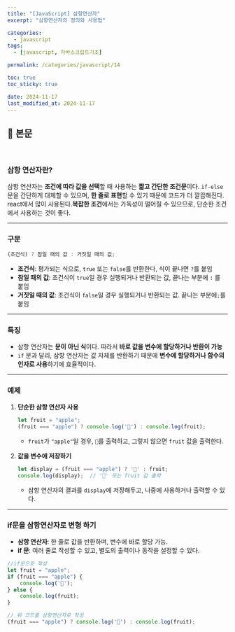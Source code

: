```yaml
---
title: "[JavaScript] 삼항연산자"
excerpt: "삼항연산자의 정의와 사용법"

categories:
  - javascript
tags:
  - [javascript, 자바스크립트기초]

permalink: /categories/javascript/14

toc: true
toc_sticky: true

date: 2024-11-17
last_modified_at: 2024-11-17
---
```


## 🦥 본문

<br>


### **삼항 연산자란?**

삼항 연산자는 **조건에 따라 값을 선택**할 때 사용하는 **짧고 간단한 조건문**이다. `if-else`문을 간단하게 대체할 수 있으며, **한 줄로 표현**할 수 있기 때문에 코드가 더 깔끔해진다. react에서 많이 사용된다.**복잡한 조건**에서는 가독성이 떨어질 수 있으므로, 단순한 조건에서 사용하는 것이 좋다.

---


### **구문**

```jsx
(조건식) ? 참일 때의 값 : 거짓일 때의 값;
```

- **조건식**: 평가되는 식으로, `true` 또는 `false`를 반환한다,  식이 끝나면 `?`를 붙임
- **참일 때의 값**: 조건식이 `true`일 경우 실행되거나 반환되는 값, 끝나는 부분에 `:` 를 붙임
- **거짓일 때의 값**: 조건식이 `false`일 경우 실행되거나 반환되는 값. 끝나는 부분에`;`를 붙임

---


### **특징**

- 삼항 연산자는 **문이 아닌 식**이다. 따라서 **바로 값을 변수에 할당하거나 반환이 가능**
- `if` 문과 달리, 삼항 연산자는 값 자체를 반환하기 때문에 **변수에 할당하거나 함수의 인자로 사용**하기에 효율적이다.

---


### **예제**

1. **단순한 삼항 연산자 사용**
    
    ```jsx
    let fruit = "apple";
    (fruit === "apple") ? console.log('🍎') : console.log(fruit);
    ```
    
    - `fruit`가 `"apple"`일 경우, `🍎`를 출력하고, 그렇지 않으면 `fruit` 값을 출력한다.
2. **값을 변수에 저장하기**
    
    ```jsx
    let display = (fruit === "apple") ? '🍎' : fruit;
    console.log(display);  // '🍎' 또는 fruit 값 출력
    
    ```
    
    - 삼항 연산자의 결과를 `display`에 저장해두고, 나중에 사용하거나 출력할 수 있다.

---


### if문을 삼항연산자로 변형 하기

- **삼항 연산자**: 한 줄로 값을 반환하며, 변수에 바로 할당 가능.
- **if 문**: 여러 줄로 작성할 수 있고, 별도의 출력이나 동작을 설정할 수 있다.

```jsx
//if문으로 작성 
let fruit = "apple";
if (fruit === "apple") {
    console.log('🍎');
} else {
    console.log(fruit);
}

// 위 코드를 삼항연산자로 작성
(fruit === "apple") ? console.log('🍎') : console.log(fruit);

```

<br>
<br>



